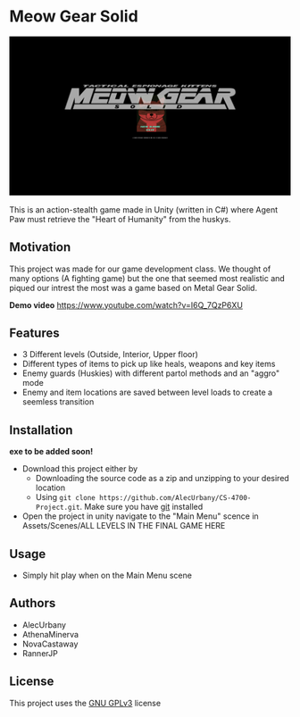 # Meow Gear Solid
![image](./ReadMeImages/MainMenu.png)

This is an action-stealth game made in Unity (written in C#) where Agent Paw must retrieve the "Heart of Humanity" from the huskys.

## Motivation
This project was made for our game development class. We thought of many options (A fighting game) but the one that seemed most realistic and piqued our intrest the most was a game based on Metal Gear Solid.
 
**Demo video**
 https://www.youtube.com/watch?v=I6Q_7QzP6XU

## Features
- 3 Different levels (Outside, Interior, Upper floor)
- Different types of items to pick up like heals, weapons and key items
- Enemy guards (Huskies) with different partol methods and an "aggro" mode
- Enemy and item locations are saved between level loads to create a seemless transition


## Installation
**exe to be added soon!** 
- Download this project either by 
    - Downloading the source code as a zip and unzipping to your desired location
    - Using `git clone https://github.com/AlecUrbany/CS-4700-Project.git`. Make sure you have [git](https://git-scm.com/downloads) installed
- Open the project in unity navigate to the "Main Menu" scence in Assets/Scenes/ALL LEVELS IN THE FINAL GAME HERE

## Usage
- Simply hit play when on the Main Menu scene

## Authors
- AlecUrbany
- AthenaMinerva 
- NovaCastaway
- RannerJP 
## License

This project uses the [GNU GPLv3](https://choosealicense.com/licenses/gpl-3.0/) license
